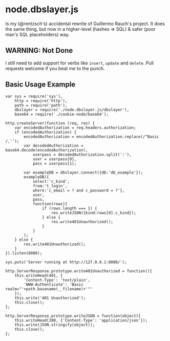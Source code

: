 # node.dbslayer.js

Is my (@rentzsch's) accidental rewrite of Guillermo Rauch's project. It does the same thing, but now in a higher-level (hashes => SQL) & safer (poor man's SQL placeholders) way.

## WARNING: Not Done

I still need to add support for verbs like `insert`, `update` and `delete`. Pull requests welcome if you beat me to the punch.

## Basic Usage Example

	var	sys = require('sys'),
		http = require('http'),
		path = require('path'),
		dbslayer = require('./node.dbslayer.js/dbslayer'),
		base64 = require('./cookie-node/base64');
	
	http.createServer(function (req, res) {
		var encodedAuthorization = req.headers.authorization;
		if (encodedAuthorization) {
			encodedAuthorization = encodedAuthorization.replace(/^Basic /,'');
			var decodedAuthorization = base64.decode(encodedAuthorization),
				userpass = decodedAuthorization.split(':'),
				user = userpass[0],
				pass = userpass[1];
			
			var exampleDB = dbslayer.connect({db:'db_example'});
			exampleDB({
				select:'c_kind',
				from:'t_login',
				where:'c_email = ? and c_password = ?'},
				user,
				pass,
				function(rows){
					if (rows.length === 1) {
						res.writeJSON({kind:rows[0].c_kind});
					} else {
						res.write401Unauthorized();
					}
				}
			);
		} else {
			res.write401Unauthorized();
		}
	}).listen(8080);
	
	sys.puts('Server running at http://127.0.0.1:8080/');
		
	http.ServerResponse.prototype.write401Unauthorized = function(){
		this.writeHead(401, {
			'Content-Type': 'text/plain',
			'WWW-Authenticate': 'Basic realm="'+path.basename(__filename)+'"'
		});
		this.write('401 Unauthorized');
		this.close();
	};
		
	http.ServerResponse.prototype.writeJSON = function(object){
		this.writeHead(200, {'Content-Type': 'application/json'});
		this.write(JSON.stringify(object));
		this.close();
	};